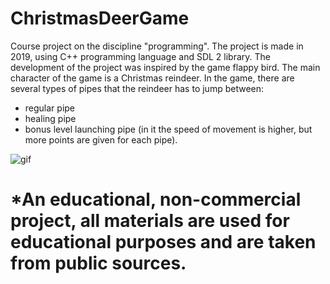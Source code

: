 # ChristmasDeerGame
Course project on the discipline "programming". The project is made in 2019, using C++ programming language and SDL 2 library.
The development of the project was inspired by the game flappy bird. The main character of the game is a Christmas reindeer.
In the game, there are several types of pipes that the reindeer has to jump between:
- regular pipe
- healing pipe
- bonus level launching pipe (in it the speed of movement is higher, but more points are given for each pipe).

![gif](https://media.giphy.com/media/v1.Y2lkPTc5MGI3NjExeGN2bnd4cmt5czA5bzdubnRmNDM2dnZ6MnZmZ3JlYm10cXRyNWlwcCZlcD12MV9pbnRlcm5hbF9naWZfYnlfaWQmY3Q9Zw/2NtJhMmq3YP0RNnUdI/giphy.gif)
# *An educational, non-commercial project, all materials are used for educational purposes and are taken from public sources.
